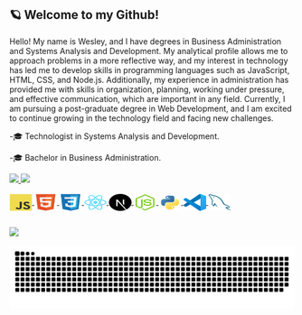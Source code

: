 ## 🪐 Welcome to my Github!

Hello! My name is Wesley, and I have degrees in Business Administration and Systems Analysis and Development. My analytical profile allows me to approach problems in a more reflective way, and my interest in technology has led me to develop skills in programming languages such as JavaScript, HTML, CSS, and Node.js. Additionally, my experience in administration has provided me with skills in organization, planning, working under pressure, and effective communication, which are important in any field. Currently, I am pursuing a post-graduate degree in Web Development, and I am excited to continue growing in the technology field and facing new challenges.

-🎓 Technologist in Systems Analysis and Development.

-🎓 Bachelor in Business Administration.



<div>
<a href="https://github.com/wesleyalcantara">
<img height="180em" src="https://github-readme-stats.vercel.app/api/top-langs/?username=wesleyalcantara&layout=compact&langs_count=7&theme=dracula"/>
<img height="180em" src="https://github-readme-stats.vercel.app/api?username=wesleyalcantara&show_icons=true&theme=dracula&include_all_commits=true&count_private=true"/>


<div style="display: inline_block"><br>
   <img align="center" alt="git" height="30" width="40" src="https://raw.githubusercontent.com/devicons/devicon/master/icons/javascript/javascript-original.svg" target="_blank">
   <img align="center" alt="git" height="30" width="40" src="https://raw.githubusercontent.com/devicons/devicon/master/icons/html5/html5-original.svg" target="_blank">
   <img align="center" alt="git" height="30" width="40" src="https://raw.githubusercontent.com/devicons/devicon/master/icons/css3/css3-original.svg" target="_blank">
   <img align="center" alt="git" height="30" width="40" src="https://raw.githubusercontent.com/devicons/devicon/master/icons/react/react-original.svg" target="_blank">
   <img align="center" alt="git" height="30" width="40" src="https://raw.githubusercontent.com/devicons/devicon/master/icons/nextjs/nextjs-original.svg" target="_blank">
   <img align="center" alt="git" height="30" width="40" src="https://raw.githubusercontent.com/devicons/devicon/master/icons/nodejs/nodejs-original.svg" target="_blank">
   <img align="center" alt="Wesley-Python" height="30" width="40" src="https://raw.githubusercontent.com/devicons/devicon/master/icons/python/python-original.svg" target="_blank">
   <img align="center" alt="vscode" height="30" width="40" src="https://raw.githubusercontent.com/devicons/devicon/master/icons/vscode/vscode-original.svg" target="_blank">
   <img align="center" alt="git" height="30" width="40" src="https://raw.githubusercontent.com/devicons/devicon/master/icons/mysql/mysql-original.svg" target="_blank">
</div>
  
  
  ##
 
<div> 
 <a href="https://www.linkedin.com/in/wesley-alcantara-58148020b/" target="_blank"> <img src="https://img.shields.io/badge/-LinkedIn-%230077B5?style=for-the-badge&logo=linkedin&logoColor=white" target="_blank"> </a>       
  
  ![Snake animation](https://github.com/wesleyalcantara/wesleyalcantara/blob/main/github-contribution-grid-snake.svg)
  
</div>
